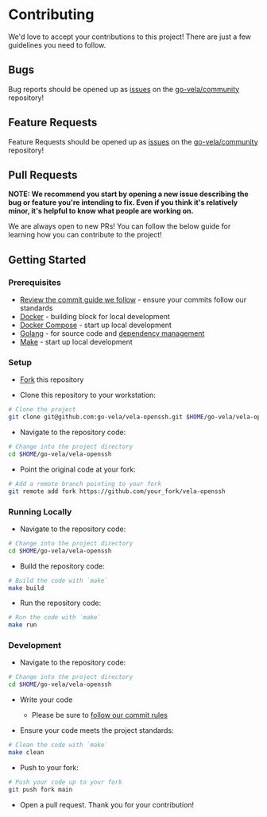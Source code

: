 # Contributing

We'd love to accept your contributions to this project! There are just a few guidelines you need to follow.

## Bugs

Bug reports should be opened up as [issues](https://help.github.com/en/github/managing-your-work-on-github/about-issues) on the [go-vela/community](https://github.com/go-vela/community) repository!

## Feature Requests

Feature Requests should be opened up as [issues](https://help.github.com/en/github/managing-your-work-on-github/about-issues) on the [go-vela/community](https://github.com/go-vela/community) repository!

## Pull Requests

**NOTE: We recommend you start by opening a new issue describing the bug or feature you're intending to fix. Even if you think it's relatively minor, it's helpful to know what people are working on.**

We are always open to new PRs! You can follow the below guide for learning how you can contribute to the project!

## Getting Started

### Prerequisites

* [Review the commit guide we follow](https://chris.beams.io/posts/git-commit/#seven-rules) - ensure your commits follow our standards
* [Docker](https://docs.docker.com/install/) - building block for local development
* [Docker Compose](https://docs.docker.com/compose/install/) - start up local development
* [Golang](https://golang.org/dl/) - for source code and [dependency management](https://github.com/golang/go/wiki/Modules)
* [Make](https://www.gnu.org/software/make/) - start up local development

### Setup

* [Fork](/fork) this repository

* Clone this repository to your workstation:

```bash
# Clone the project
git clone git@github.com:go-vela/vela-openssh.git $HOME/go-vela/vela-openssh
```

* Navigate to the repository code:

```bash
# Change into the project directory
cd $HOME/go-vela/vela-openssh
```

* Point the original code at your fork:

```bash
# Add a remote branch pointing to your fork
git remote add fork https://github.com/your_fork/vela-openssh
```

### Running Locally

* Navigate to the repository code:

```bash
# Change into the project directory
cd $HOME/go-vela/vela-openssh
```

* Build the repository code:

```bash
# Build the code with `make`
make build
```

* Run the repository code:

```bash
# Run the code with `make`
make run
```

### Development

* Navigate to the repository code:

```bash
# Change into the project directory
cd $HOME/go-vela/vela-openssh
```

* Write your code
  - Please be sure to [follow our commit rules](https://chris.beams.io/posts/git-commit/#seven-rules)

* Ensure your code meets the project standards:

```bash
# Clean the code with `make`
make clean
```

* Push to your fork:

```bash
# Push your code up to your fork
git push fork main
```

* Open a pull request. Thank you for your contribution!
